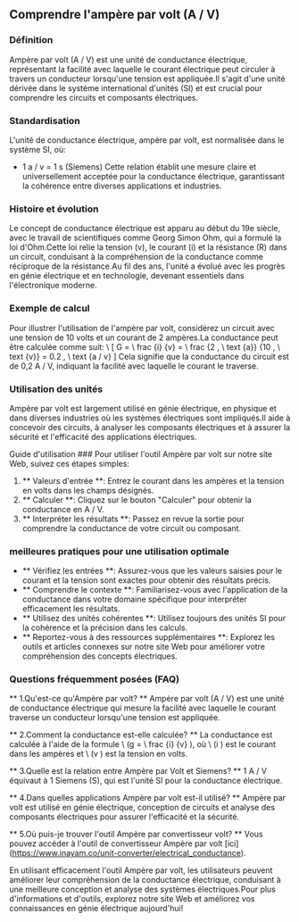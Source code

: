 ## Comprendre l'ampère par volt (A / V)

### Définition
Ampère par volt (A / V) est une unité de conductance électrique, représentant la facilité avec laquelle le courant électrique peut circuler à travers un conducteur lorsqu'une tension est appliquée.Il s'agit d'une unité dérivée dans le système international d'unités (SI) et est crucial pour comprendre les circuits et composants électriques.

### Standardisation
L'unité de conductance électrique, ampère par volt, est normalisée dans le système SI, où:
- 1 a / v = 1 s (Siemens)
Cette relation établit une mesure claire et universellement acceptée pour la conductance électrique, garantissant la cohérence entre diverses applications et industries.

### Histoire et évolution
Le concept de conductance électrique est apparu au début du 19e siècle, avec le travail de scientifiques comme Georg Simon Ohm, qui a formulé la loi d'Ohm.Cette loi relie la tension (v), le courant (i) et la résistance (R) dans un circuit, conduisant à la compréhension de la conductance comme réciproque de la résistance.Au fil des ans, l'unité a évolué avec les progrès en génie électrique et en technologie, devenant essentiels dans l'électronique moderne.

### Exemple de calcul
Pour illustrer l'utilisation de l'ampère par volt, considérez un circuit avec une tension de 10 volts et un courant de 2 ampères.La conductance peut être calculée comme suit:
\ [
G = \ frac {i} {v} = \ frac {2 \, \ text {a}} {10 \, \ text {v}} = 0.2 \, \ text {a / v}
\]
Cela signifie que la conductance du circuit est de 0,2 A / V, indiquant la facilité avec laquelle le courant le traverse.

### Utilisation des unités
Ampère par volt est largement utilisé en génie électrique, en physique et dans diverses industries où les systèmes électriques sont impliqués.Il aide à concevoir des circuits, à analyser les composants électriques et à assurer la sécurité et l'efficacité des applications électriques.

Guide d'utilisation ###
Pour utiliser l'outil Ampère par volt sur notre site Web, suivez ces étapes simples:
1. ** Valeurs d'entrée **: Entrez le courant dans les ampères et la tension en volts dans les champs désignés.
2. ** Calculer **: Cliquez sur le bouton "Calculer" pour obtenir la conductance en A / V.
3. ** Interpréter les résultats **: Passez en revue la sortie pour comprendre la conductance de votre circuit ou composant.

### meilleures pratiques pour une utilisation optimale
- ** Vérifiez les entrées **: Assurez-vous que les valeurs saisies pour le courant et la tension sont exactes pour obtenir des résultats précis.
- ** Comprendre le contexte **: Familiarisez-vous avec l'application de la conductance dans votre domaine spécifique pour interpréter efficacement les résultats.
- ** Utilisez des unités cohérentes **: Utilisez toujours des unités SI pour la cohérence et la précision dans les calculs.
- ** Reportez-vous à des ressources supplémentaires **: Explorez les outils et articles connexes sur notre site Web pour améliorer votre compréhension des concepts électriques.

### Questions fréquemment posées (FAQ)

** 1.Qu'est-ce qu'Ampère par volt? **
Ampère par volt (A / V) est une unité de conductance électrique qui mesure la facilité avec laquelle le courant traverse un conducteur lorsqu'une tension est appliquée.

** 2.Comment la conductance est-elle calculée? **
La conductance est calculée à l'aide de la formule \ (g = \ frac {i} {v} \), où \ (i \) est le courant dans les ampères et \ (v \) est la tension en volts.

** 3.Quelle est la relation entre Ampère par Volt et Siemens? **
1 A / V équivaut à 1 Siemens (S), qui est l'unité SI pour la conductance électrique.

** 4.Dans quelles applications Ampère par volt est-il utilisé? **
Ampère par volt est utilisé en génie électrique, conception de circuits et analyse des composants électriques pour assurer l'efficacité et la sécurité.

** 5.Où puis-je trouver l'outil Ampère par convertisseur volt? **
Vous pouvez accéder à l'outil de convertisseur Ampère par volt [ici] (https://www.inayam.co/unit-converter/electrical_conductance).

En utilisant efficacement l'outil Ampère par volt, les utilisateurs peuvent améliorer leur compréhension de la conductance électrique, conduisant à une meilleure conception et analyse des systèmes électriques.Pour plus d'informations et d'outils, explorez notre site Web et améliorez vos connaissances en génie électrique aujourd'hui!